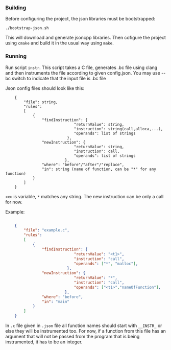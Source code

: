 ﻿### Building

Before configuring the project, the json libraries must be bootstrapped:
```
./bootstrap-json.sh
```

This will download and generate jsoncpp libraries. Then cofigure the project
using `cmake` and build it in the usual way using `make`.

### Running

Run script `instr`. This script takes a C file, generates .bc file using clang
and then instruments the file according to given config.json. You may use --bc
switch to indicate that the input file is .bc file

Json config files should look like this:
```
    {
		"file": string,
		"rules":
		[
			{
				"findInstruction": {
						      "returnValue": string,
						      "instruction": string(call,alloca,...),
						      "operands": list of strings
						   },
				"newInstruction": {
						      "returnValue": string,
						      "instruction": call,
						      "operands": list of strings
						  },
				"where": "before"/"after"/"replace",
				"in": string (name of function, can be "*" for any function)
			}
		]
    }
```

`<x>` is variable, `*` matches any string. The new instruction can be only a call for now.

Example:
```json

    {
		"file": "example.c",
		"rules":
		[
			{
				"findInstruction": {
						      "returnValue": "<t1>",
						      "instruction": "call",
						      "operands": ["*", "malloc"],
						   },
				"newInstruction": {
						      "returnValue": "*",
						      "instruction": "call",
						      "operands": ["<t1>","nameOfFunction"],
						  },
				"where": "before",
				"in": "main"
			}
		]
    }
```

In `.c` file given in `.json` file all function names should start with `__INSTR_` or else they will be instrumented too. For now, if a function from this file has an argument that will not be passed from the program that is being instrumented, it has to be an integer.

